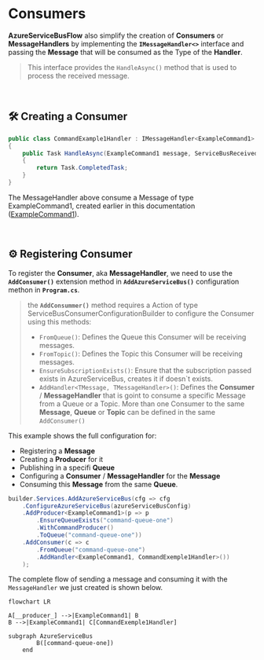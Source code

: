 # Consumers

**AzureServiceBusFlow** also simplify the creation of **Consumers** or **MessageHandlers** by implementing the **`IMessageHandler<>`** interface and passing the **Message** that will be consumed as the Type of the **Handler**.

> This interface provides the `HandleAsync()` method that is used to process the received message.

<br>

## 🛠️ Creating a Consumer

```csharp
public class CommandExample1Handler : IMessageHandler<ExampleCommand1>
{
    public Task HandleAsync(ExampleCommand1 message, ServiceBusReceivedMessage rawMessage, CancellationToken cancellationToken)
    {
        return Task.CompletedTask;
    }
}
```

The MessageHandler above consume a Message of type ExampleCommand1, created earlier in this documentation ([ExampleCommand1](/docs/creatingMessages.html)).

<br>

## ⚙️ Registering Consumer

To register the **Consumer**, aka **MessageHandler**, we need to use the **`AddConsumer()`** extension method in **`AddAzureServiceBus()`** configuration methon in **`Program.cs`**.

> the **`AddConsummer()`** method requires a Action of type ServiceBusConsumerConfigurationBuilder to configure the Consumer using this methods:
> - `FromQueue()`: Defines the Queue this Consumer will be receiving messages.
> - `FromTopic()`: Defines the Topic this Consumer will be receiving messages.
> - `EnsureSubscriptionExists()`: Ensure that the subscription passed exists in AzureServiceBus, creates it if doesn`t exists.
> - `AddHandler<TMessage, TMessageHandler>()`: Defines the **Consumer** / **MessageHandler** that is goint to consume a specific Message from a Queue or a Topic. More than one Consumer to the same **Message**, **Queue** or **Topic** can be defined in the same `AddConsumer()`

This example shows the full configuration for:
- Registering a **Message**
- Creating a **Producer** for it
- Publishing in a specifi **Queue**
- Configuring a **Consumer** / **MessageHandler** for the **Message** 
- Consuming this **Message** from the same **Queue**.

```csharp
builder.Services.AddAzureServiceBus(cfg => cfg
    .ConfigureAzureServiceBus(azureServiceBusConfig)
    .AddProducer<ExampleCommand1>(p => p
        .EnsureQueueExists("command-queue-one")
        .WithCommandProducer()
        .ToQueue("command-queue-one"))
    .AddConsumer(c => c
        .FromQueue("command-queue-one")
        .AddHandler<ExampleCommand1, CommandExemple1Handler>())
    );
```

The complete flow of sending a message and consuming it with the `MessageHandler` we just created is shown below.


```mermaid
flowchart LR

A[__producer_] -->|ExampleCommand1| B
B -->|ExampleCommand1| C[CommandExemple1Handler]

subgraph AzureServiceBus
        B([command-queue-one])
    end
```
